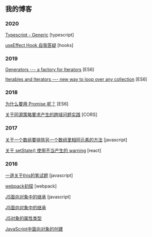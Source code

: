 ## 我的博客



### 2020

[Typescript - Generic](https://github.com/wuzhenquan/blog/issues/19) [typescript]

[useEffect Hook 自我答疑](https://github.com/wuzhenquan/blog/issues/18) [hooks] 

### 2019

[Generators --- a factory for Iterators](https://github.com/wuzhenquan/blog/issues/16) [ES6]

[Iterables and Iterators --- new way to loop over any collection](https://github.com/wuzhenquan/blog/issues/15) [ES6]

### 2018

[为什么要用 Promise 呢？](https://github.com/wuzhenquan/blog/issues/13) [ES6]

[关于同源策略要求产生的跨域问题实践](https://github.com/wuzhenquan/blog/issues/12) [CORS]

### 2017

[关于一个数组要排除另一个数组里相同元素的方法](https://github.com/wuzhenquan/blog/issues/10) [javascript]

[关于 setState() 使用不当产生的 warning](https://github.com/wuzhenquan/blog/issues/9) [react]

### 2016

[一道关于this的笔试题](https://github.com/wuzhenquan/blog/issues/7) [javascript]

[webpack初探](https://github.com/wuzhenquan/blog/issues/6) [webpack]

[JS面向对象中的继承](https://github.com/wuzhenquan/blog/issues/4) [javascript]

[JS面向对象中的继承](https://github.com/wuzhenquan/blog/issues/4) 

[JS对象的属性类型](https://github.com/wuzhenquan/blog/issues/3) 

[JavaScript中面向对象的创建](https://github.com/wuzhenquan/blog/issues/2) 
